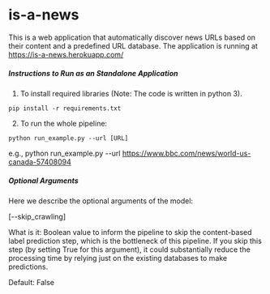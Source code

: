 # is-a-news
This is a web application that automatically discover news URLs based on their content and a predefined URL database. The application is running at https://is-a-news.herokuapp.com/

##### Instructions to Run as an Standalone Application
1. To install required libraries (Note: The code is written in python 3).
```shell=
pip install -r requirements.txt
```

2. To run the whole pipeline:
```shell=
python run_example.py --url [URL]
```
e.g., python run_example.py --url https://www.bbc.com/news/world-us-canada-57408094


##### Optional Arguments
Here we describe the optional arguments of the model:

[--skip_crawling]

What is it: Boolean value to inform the pipeline to skip the content-based label prediction step, which is the bottleneck of this pipeline. If you skip this step (by setting True for this argument), it could substantially reduce the processing time by relying just on the existing databases to make predictions.

Default: False
